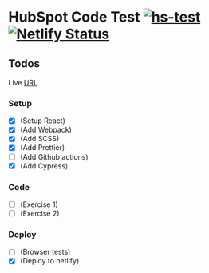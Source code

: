 # HubSpot Code Test [![hs-test](https://github.com/mrndhlovu/hs-code-test/actions/workflows/hs-test.yml/badge.svg)](https://github.com/mrndhlovu/hs-code-test/actions/workflows/hs-test.yml) [![Netlify Status](https://api.netlify.com/api/v1/badges/cdcf853e-2e51-4bb0-b667-aa9fe590ddbf/deploy-status)](https://app.netlify.com/sites/hs-test/deploys)

## Todos

Live [URL](https://6154196ed2b5f6bf8fae74ec--hs-test.netlify.app/)


### Setup

- [x] (Setup React)
- [x] (Add Webpack)
- [x] (Add SCSS)
- [x] (Add Prettier)
- [ ] (Add Github actions)
- [x] (Add Cypress)

### Code

- [ ] (Exercise 1)
- [ ] (Exercise 2)

### Deploy

- [ ] (Browser tests)
- [x] (Deploy to netlify)
